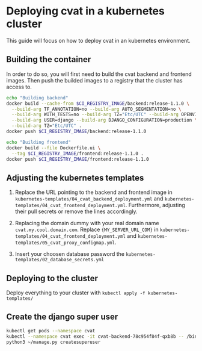 # Deploying cvat in a kubernetes cluster

This guide will focus on how to deploy cvat in an kubernetes environment.

## Building the container
In order to do so,
you will first need to build the cvat backend and frontend images.
Then push the builded images to a registry that the cluster has access to.
```bash
echo "Building backend"
docker build --cache-from $CI_REGISTRY_IMAGE/backend:release-1.1.0 \
  --build-arg TF_ANNOTATION=no --build-arg AUTO_SEGMENTATION=no \
  --build-arg WITH_TESTS=no --build-arg TZ="Etc/UTC" --build-arg OPENVINO_TOOLKIT=no \
  --build-arg USER=django --build-arg DJANGO_CONFIGURATION=production \
  --build-arg TZ="Etc/UTC" .
docker push $CI_REGISTRY_IMAGE/backend:release-1.1.0

echo "Building frontend"
docker build --file Dockerfile.ui \
  --tag $CI_REGISTRY_IMAGE/frontend:release-1.1.0 .
docker push $CI_REGISTRY_IMAGE/frontend:release-1.1.0
```

## Adjusting the kubernetes templates

1.  Replace the URL pointing to the backend and frontend image in
`kubernetes-templates/04_cvat_backend_deployment.yml` and
`kubernetes-templates/04_cvat_frontend_deployment.yml`.
Furthermore, adjusting their pull secrets or remove the lines accordingly.

1.  Replacing the domain dummy with your real domain name
`cvat.my.cool.domain.com`.
Replace `{MY_SERVER_URL_COM}` in
`kubernetes-templates/04_cvat_frontend_deployment.yml` and
`kubernetes-templates/05_cvat_proxy_configmap.yml`.

1.  Insert your choosen database password the
`kubernetes-templates/02_database_secrets.yml`

## Deploying to the cluster
Deploy everything to your cluster with `kubectl apply -f kubernetes-templates/`

## Create the django super user

```bash
kubectl get pods --namespace cvat
kubectl --namespace cvat exec -it cvat-backend-78c954f84f-qxb8b -- /bin/bash
python3 ~/manage.py createsuperuser
```
